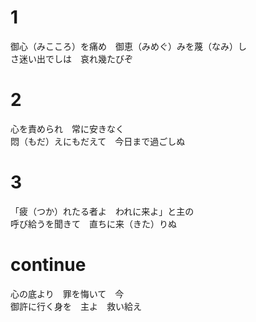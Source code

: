# 1  
御心（みこころ）を痛め　御恵（みめぐ）みを蔑（なみ）し  
さ迷い出でしは　哀れ幾たびぞ  

# 2  
心を責められ　常に安きなく  
悶（もだ）えにもだえて　今日まで過ごしぬ  

# 3  
「疲（つか）れたる者よ　われに来よ」と主の  
呼び給うを聞きて　直ちに来（きた）りぬ  

# continue  
心の底より　罪を悔いて　今  
御許に行く身を　主よ　救い給え  
